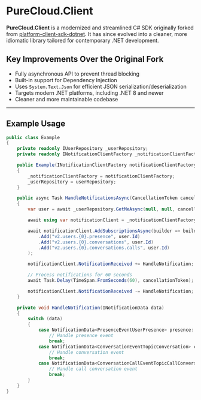# PureCloud.Client

**PureCloud.Client** is a modernized and streamlined C# SDK originally forked from [platform-client-sdk-dotnet](https://github.com/MyPureCloud/platform-client-sdk-dotnet). It has since evolved into a cleaner, more idiomatic library tailored for contemporary .NET development.

## Key Improvements Over the Original Fork

- Fully asynchronous API to prevent thread blocking
- Built-in support for Dependency Injection
- Uses `System.Text.Json` for efficient JSON serialization/deserialization
- Targets modern .NET platforms, including .NET 8 and newer
- Cleaner and more maintainable codebase

---

## Example Usage

```csharp
public class Example
{
    private readonly IUserRepository _userRepository;
    private readonly INotificationClientFactory _notificationClientFactory;

    public Example(INotificationClientFactory notificationClientFactory, IUserRepository userRepository)
    {
        _notificationClientFactory = notificationClientFactory;
        _userRepository = userRepository;
    }

    public async Task HandleNotificationsAsync(CancellationToken cancellationToken)
    {
        var user = await _userRepository.GetMeAsync(null, null, cancellationToken);

        await using var notificationClient = _notificationClientFactory.Create();

        await notificationClient.AddSubscriptionsAsync(builder => builder
            .Add("v2.users.{0}.presence", user.Id)
            .Add("v2.users.{0}.conversations", user.Id)
            .Add("v2.users.{0}.conversations.calls", user.Id)
        );

        notificationClient.NotificationReceived += HandleNotification;

        // Process notifications for 60 seconds
        await Task.Delay(TimeSpan.FromSeconds(60), cancellationToken);

        notificationClient.NotificationReceived -= HandleNotification;
    }

    private void HandleNotification(INotificationData data)
    {
        switch (data)
        {
            case NotificationData<PresenceEventUserPresence> presence:
                // Handle presence event
                break;
            case NotificationData<ConversationEventTopicConversation> conversation:
                // Handle conversation event
                break;
            case NotificationData<ConversationCallEventTopicCallConversation> callConversation:
                // Handle call conversation event
                break;
        }
    }
}
```
